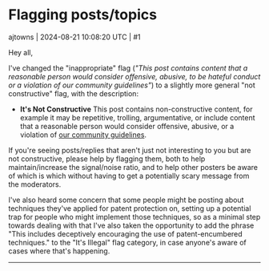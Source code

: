 # Flagging posts/topics

ajtowns | 2024-08-21 10:08:20 UTC | #1

Hey all,

I've changed the "inappropriate" flag (*"This post contains content that a reasonable person would consider offensive, abusive, to be hateful conduct or a violation of our community guidelines"*) to a slightly more general "not constructive" flag, with the description:

 * **It's Not Constructive** This post contains non-constructive content, for example it may be repetitive, trolling, argumentative, or include content that a reasonable person would consider offensive, abusive, or a violation of [our community guidelines](https://delvingbitcoin.org/guidelines).

If you're seeing posts/replies that aren't just not interesting to you but are not constructive, please help by flagging them, both to help maintain/increase the signal/noise ratio, and to help other posters be aware of which is which without having to get a potentially scary message from the moderators.

I've also heard some concern that some people might be posting about techniques they've applied for patent protection on, setting up a potential trap for people who might implement those techniques, so as a minimal step towards dealing with that I've also taken the opportunity to add the phrase "This includes deceptively encouraging the use of patent-encumbered techniques." to the "It's Illegal" flag category, in case anyone's aware of cases where that's happening.

-------------------------

